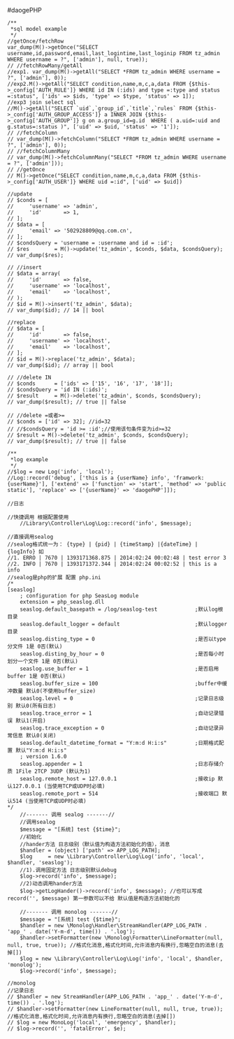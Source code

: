 #daogePHP

	/**
     *sql model example
     */
    //getOnce/fetchRow
    var_dump(M()->getOnce("SELECT username,id,password,email,last_logintime,last_loginip FROM tz_admin WHERE username = ?", ['admin'], null, true));
    // //fetchRowMany/getAll
    //exp1. var_dump(M()->getAll("SELECT *FROM tz_admin WHERE username = ?", ['admin'], 0));
    //exp2.M()->getAll("SELECT condition,name,m,c,a,data FROM {$this->_config['AUTH_RULE']} WHERE id IN (:ids) and type =:type and status =:status", ['ids' => $ids, 'type' => $type, 'status' => 1]);
    //exp3 join select sql
    //M()->getAll("SELECT `uid`,`group_id`,`title`,`rules` FROM {$this->_config['AUTH_GROUP_ACCESS']} a INNER JOIN {$this->_config['AUTH_GROUP']} g on a.group_id=g.id  WHERE ( a.uid=:uid and g.status=:status )", ['uid' => $uid, 'status' => '1']);
    // //fetchColumn
    // var_dump(M()->fetchColumn("SELECT *FROM tz_admin WHERE username = ?", ['admin'], 0));
    // //fetchColumnMany
    // var_dump(M()->fetchColumnMany("SELECT *FROM tz_admin WHERE username = ?", ['admin']));
    // //getOnce
    // M()->getOnce("SELECT condition,name,m,c,a,data FROM {$this->_config['AUTH_USER']} WHERE uid =:id", ['uid' => $uid])

    //update
    // $conds = [
    //     'username' => 'admin',
    //     'id'       => 1,
    // ];
    // $data = [
    //     'email' => '502928809@qq.com.cn',
    // ];
    // $condsQuery = 'username = :username and id = :id';
    // $res        = M()->update('tz_admin', $conds, $data, $condsQuery);
    // var_dump($res);

    // //insert
    // $data = array(
    //     'id'       => false,
    //     'username' => 'localhost',
    //     'email'    => 'localhost',
    // );
    // $id = M()->insert('tz_admin', $data);
    // var_dump($id); // 14 || bool

    //replace
    // $data = [
    //     'id'       => false,
    //     'username' => 'localhost',
    //     'email'    => 'localhost',
    // ];
    // $id = M()->replace('tz_admin', $data);
    // var_dump($id); // array || bool

    // //delete IN
    // $conds      = ['ids' => ['15', '16', '17', '18']];
    // $condsQuery = 'id IN (:ids)';
    // $result     = M()->delete('tz_admin', $conds, $condsQuery);
    // var_dump($result); // true || false

    // //delete =或者>=
    // $conds = ['id' => 32]; //id=32
    // //$condsQuery = 'id >= :id';//使用该句条件变为id>=32
    // $result = M()->delete('tz_admin', $conds, $condsQuery);
    // var_dump($result); // true || false

    /**
     *log example
     */
    //$log = new Log('info', 'local');
    //Log::record('debug', ['this is a {userName} info', 'framwork:{userName}'], ['extend' => ['function' => 'start', 'method' => 'public static'], 'replace' => ['{userName}' => 'daogePHP']]);

    //日志
    
    //快捷调用 根据配置使用
        //Library\Controller\Log\Log::record('info', $message);

    //直接调用sealog
    //sealog格式统一为： {type} | {pid} | {timeStamp} |{dateTime} | {logInfo} 如
    //1. ERRO | 7670 | 1393171368.875 | 2014:02:24 00:02:48 | test error 3 
    //2. INFO | 7670 | 1393171372.344 | 2014:02:24 00:02:52 | this is a info
    //sealog是php的扩展 配置 php.ini
    /*
    [seaslog]
        ; configuration for php SeasLog module
        extension = php_seaslog.dll
        seaslog.default_basepath = /log/seaslog-test            ;默认log根目录
        seaslog.default_logger = default                        ;默认logger目录
        seaslog.disting_type = 0                                ;是否以type分文件 1是 0否(默认)
        seaslog.disting_by_hour = 0                             ;是否每小时划分一个文件 1是 0否(默认)
        seaslog.use_buffer = 1                                  ;是否启用buffer 1是 0否(默认)
        seaslog.buffer_size = 100                               ;buffer中缓冲数量 默认0(不使用buffer_size)
        seaslog.level = 0                                       ;记录日志级别 默认0(所有日志)
        seaslog.trace_error = 1                                 ;自动记录错误 默认1(开启)
        seaslog.trace_exception = 0                             ;自动记录异常信息 默认0(关闭)
        seaslog.default_datetime_format = "Y:m:d H:i:s"         ;日期格式配置 默认"Y:m:d H:i:s"
        ; version 1.6.0
        seaslog.appender = 1                                    ;日志存储介质 1File 2TCP 3UDP (默认为1)
        seaslog.remote_host = 127.0.0.1                         ;接收ip 默认127.0.0.1 (当使用TCP或UDP时必填)
        seaslog.remote_port = 514                               ;接收端口 默认514 (当使用TCP或UDP时必填)
    */
        //------- 调用 sealog -------//
        //调用sealog
        $message = "[系统] test {$time}";
        //初始化
        //hander方法 日志级别（默认值为构造方法初始化的值），消息
        $handler = (object) ['path' => APP_LOG_PATH];
        $log     = new \Library\Controller\Log\Log('info', 'local', $handler, 'seaslog');
        //1).调用固定方法 日志级别默认debug
        $log->record('info', $message);
        //2)动态调用hander方法
        $log->getLogHander()->record('info', $message); //也可以写成record('', $message) 第一参数可以不给 默认值是构造方法初始化的

        //------- 调用 monolog -------//
        $message = "[系统] test {$time}";
        $handler = new \Monolog\Handler\StreamHandler(APP_LOG_PATH . 'app_' . date('Y-m-d', time()) . '.log');
        $handler->setFormatter(new \Monolog\Formatter\LineFormatter(null, null, true, true)); //格式化消息,格式化时间,允许消息内有换行,忽略空白的消息(去掉[])
        $log = new \Library\Controller\Log\Log('info', 'local', $handler, 'monolog');
        $log->record('info', $message);

    //monolog
    //记录日志
    // $handler = new StreamHandler(APP_LOG_PATH . 'app_' . date('Y-m-d', time()) . '.log');
    // $handler->setFormatter(new LineFormatter(null, null, true, true)); //格式化消息,格式化时间,允许消息内有换行,忽略空白的消息(去掉[])
    // $log = new MonoLog('local', 'emergency', $handler);
    // $log->record('', 'fatalError', $e);
